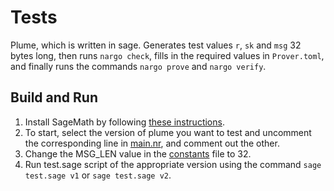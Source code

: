 # Tests

Plume, which is written in sage. Generates test values `r`, `sk` and `msg` 32 bytes long, then runs `nargo check`, fills in the required values in `Prover.toml`, and finally runs the commands `nargo prove` and `nargo verify`.

## Build and Run

1. Install SageMath by following [these instructions](https://doc.sagemath.org/html/en/installation/index.html).
2. To start, select the version of plume you want to test and uncomment the corresponding line in [main.nr](../crates/use/src/main.nr), and comment out the other.
3. Change the MSG_LEN value in the [constants](../crates/plume/src/constants.nr) file to 32.
4. Run test.sage script of the appropriate version using the command `sage test.sage v1` or `sage test.sage v2`.
